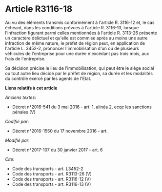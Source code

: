 # Article R3116-18

Au vu des éléments transmis conformément à l'article R. 3116-12 et, le cas échéant, dans les conditions prévues à l'article
R. 3116-13, lorsque l'infraction figurant parmi celles mentionnées à l'article R. 3113-26 présente un caractère délictuel et
qu'elle est commise après au moins une autre infraction de même nature, le préfet de région peut, en application de l'article
L. 3452-2, prononcer l'immobilisation d'un ou de plusieurs véhicules de l'entreprise pour une durée n'excédant pas trois
mois, aux frais de l'entreprise. 

Sa décision précise le lieu de l'immobilisation, qui peut être le siège social ou tout autre lieu décidé par le préfet de
région, sa durée et les modalités du contrôle exercé par les agents de l'Etat.

**Liens relatifs à cet article**

_Anciens textes_:

  - Décret n°2016-541 du 3 mai 2016 - art. 1, alinéa 2, ecqc les sanctions pénales  (V)

_Codifié par_:

  - Décret n°2016-1550 du 17 novembre 2016 - art.

_Modifié par_:

  - Décret n°2017-107 du 30 janvier 2017 - art. 6

_Cite_:

  - Code des transports - art. L3452-2
  - Code des transports - art. R3113-26 (V)
  - Code des transports - art. R3116-12 (V)
  - Code des transports - art. R3116-13 (V)
